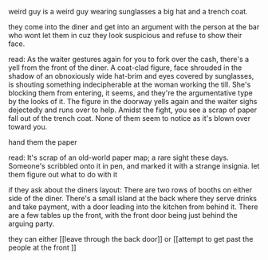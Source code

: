 weird guy is a weird guy wearing sunglasses a big hat and a trench coat. 

they come into the diner and get into an argument with the person at the bar who wont let them in cuz they look suspicious and refuse to show their face. 

read:
As the waiter gestures again for you to fork over the cash, there's a yell from the front of the diner. 
A coat-clad figure, face shrouded in the shadow of an obnoxiously wide hat-brim and eyes covered by sunglasses, is shouting something indecipherable at the woman working the till. She's blocking them from entering, it seems, and they're the argumentative type by the looks of it.
The figure in the doorway yells again and the waiter sighs dejectedly and runs over to help.
Amidst the fight, you see a scrap of paper fall out of the trench coat. None of them seem to notice as it's blown over toward you. 

hand them the paper

read:
It's scrap of an old-world paper map; a rare sight these days. Someone's scribbled onto it in pen, and marked it with a strange insignia.
let them figure out what to do with it

if they ask about the diners layout:
There are two rows of booths on either side of the diner. There's a small island at the back where they serve drinks and take payment, with a door leading into the kitchen from behind it. There are a few tables up the front, with the front door being just behind the arguing party.

they can either [[leave through the back door]] or [[attempt to get past the people at the front ]]
